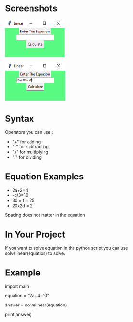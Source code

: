 # Screenshots
![](images/lineargui1.png)

![](images/lineargui2.png)

# Syntax
 Operators you can use : 
 - "+" for adding
 - "-" for subtracting
 - "x" for multiplying
 - "/" for dividing

# Equation Examples

- 2a+2=4
- -q/3=10
- 30 = f    +  25
- 20x2d = 2

Spacing does not matter in the equation 

# In Your Project

If you want to solve equation in the python script you can use solvelinear(equation) to solve.

# Example

import main 

equation = "2a+4=10"

answer = solvelinear(equation)

print(answer)
